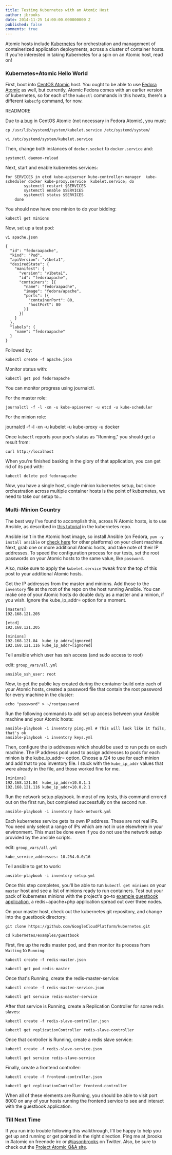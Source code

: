 ```yaml
---
title: Testing Kubernetes with an Atomic Host
author: jbrooks
date: 2014-11-25 14:00:00.000000000 Z
published: false
comments: true
---
```


Atomic hosts include [Kubernetes](http://kubernetes.io/) for orchestration and management of containerized application deployments, across a cluster of container hosts. If you're interested in taking Kubernetes for a spin on an Atomic host, read on!

### Kubernetes+Atomic Hello World

First, boot into [CentOS Atomic](http://buildlogs.centos.org/rolling/7/) host. You ought to be able to use [Fedora Atomic](http://fedoraproject.org/get-prerelease#cloud) as well, but currently, Atomic Fedora comes with an earlier version of kubernetes, so for each of the `kubectl` commands in this howto, there's a different `kubecfg` command, for now.

READMORE

Due to [a bug](https://bugs.centos.org/view.php?id=7917) in CentOS Atomic (not necessary in Fedora Atomic), you must:

````
cp /usr/lib/systemd/system/kubelet.service /etc/systemd/system/

vi /etc/systemd/system/kubelet.service 
````
Then, change both instances of `docker.socket` to `docker.service` and:

````
systemctl daemon-reload
````

Next, start and enable kubernetes services:

````
for SERVICES in etcd kube-apiserver kube-controller-manager  kube-scheduler docker kube-proxy.service  kubelet.service; do 
        systemctl restart $SERVICES
        systemctl enable $SERVICES
        systemctl status $SERVICES
    done
````

You should now have one minion to do your bidding:

````
kubectl get minions
````

Now, set up a test pod:

```` 
vi apache.json
````

````
{
  "id": "fedoraapache",
  "kind": "Pod",
  "apiVersion": "v1beta1",
  "desiredState": {
    "manifest": {
      "version": "v1beta1",
      "id": "fedoraapache",
      "containers": [{
        "name": "fedoraapache",
        "image": "fedora/apache",
        "ports": [{
          "containerPort": 80,
          "hostPort": 80
        }]
      }]
    }
  },
  "labels": {
    "name": "fedoraapache"
  }
}
````

Followed by:

````
kubectl create -f apache.json
````

Monitor status with:

````
kubectl get pod fedoraapache
````

You can monitor progress using journalctl. 

For the master role:

````
journalctl -f -l -xn -u kube-apiserver -u etcd -u kube-scheduler
````

For the minion role:

journalctl -f -l -xn -u kubelet -u kube-proxy -u docker


Once `kubectl` reports your pod's status as "Running," you should get a result from:

````
curl http://localhost
````

When you're finished basking in the glory of that application, you can get rid of its pod with:

````
kubectl delete pod fedoraapache
````

Now, you have a single host, single minion kubernetes setup, but since orchestration across multiple container hosts is the point of kubernetes, we need to take our setup to...

### Multi-Minion Country

The best way I've found to accomplish this, across N Atomic hosts, is to use Ansible, as described in [this tutorial](https://github.com/GoogleCloudPlatform/kubernetes/blob/master/docs/getting-started-guides/fedora/fedora_ansible_config.md) in the kubernetes repo.

Ansible isn't in the Atomic host image, so install Ansible (on Fedora, `yum -y install ansible` or [check here](http://docs.ansible.com/intro_installation.html) for other platforms) on your client machine. Next, grab one or more additional Atomic hosts, and take note of their IP addresses. To speed the configuration process for our tests, set the root passwords on your Atomic hosts to the same value, like `password`.

Also, make sure to apply the `kubelet.service` tweak from the top of this post to your additional Atomic hosts.

Get the IP addresses from the master and minions. Add those to the `inventory` file at the root of the repo on the host running Ansible. You can make one of your Atomic hosts do double duty as a master and a minion, if you wish. Ignore the kube_ip_addr= option for a moment.

````
[masters]
192.168.121.205

[etcd]
192.168.121.205

[minions]
192.168.121.84  kube_ip_addr=[ignored]
192.168.121.116 kube_ip_addr=[ignored]
````

Tell ansible which user has ssh access (and sudo access to root)

edit: `group_vars/all.yml`

````
ansible_ssh_user: root
````

Now, to get the public key created during the container build onto each of your Atomic hosts, created a password file that contain the root password for every machine in the cluster:

````
echo "password" > ~/rootpassword
````

Run the following commands to add set up access between your Ansible machine and your Atomic hosts:

````
ansible-playbook -i inventory ping.yml # This will look like it fails, that's ok
ansible-playbook -i inventory keys.yml
````

Then, configure the ip addresses which should be used to run pods on each machine. The IP address pool used to assign addresses to pods for each minion is the kube_ip_addr= option. Choose a /24 to use for each minion and add that to you inventory file. I stuck with the `kube_ip_addr` values that were already in the file, and those worked fine for me.

````
[minions]
192.168.121.84  kube_ip_addr=10.0.1.1
192.168.121.116 kube_ip_addr=10.0.2.1
````

Run the network setup playbook. In most of my tests, this command errored out on the first run, but completed successfully on the second run. 

````
ansible-playbook -i inventory hack-network.yml
````

Each kubernetes service gets its own IP address. These are not real IPs. You need only select a range of IPs which are not in use elsewhere in your environment. This must be done even if you do not use the network setup provided by the ansible scripts.

edit: `group_vars/all.yml`

````
kube_service_addresses: 10.254.0.0/16
````

Tell ansible to get to work:

````
ansible-playbook -i inventory setup.yml
````

Once this step completes, you'll be able to run `kubectl get minions` on your `master` host and see a list of minions ready to run containers. Test out your pack of kubernetes minions with the project's go-to [example guestbook application](https://github.com/GoogleCloudPlatform/kubernetes/tree/master/examples/guestbook), a redis+apache+php application spread out over three nodes.

On your master host, check out the kubernetes git repository, and change into the guestbook directory:

````
git clone https://github.com/GoogleCloudPlatform/kubernetes.git

cd kubernetes/examples/guestbook
````

First, fire up the redis master pod, and then monitor its process from `Waiting` to `Running`:

````
kubectl create -f redis-master.json

kubectl get pod redis-master
````

Once that's Running, create the redis-master-service:

````
kubectl create -f redis-master-service.json

kubectl get service redis-master-service
````

After that service is Running, create a Replication Controller for some redis slaves: 

````
kubectl create -f redis-slave-controller.json

kubectl get replicationController redis-slave-controller
````

Once that controller is Running, create a redis slave service:

````
kubectl create -f redis-slave-service.json

kubectl get service redis-slave-service
````

Finally, create a frontend controller:

````
kubectl create -f frontend-controller.json

kubectl get replicationController frontend-controller
````

When all of these elements are Running, you should be able to visit port 8000 on any of your hosts running the frontend service to see and interact with the guestbook application.

### Till Next Time

If you run into trouble following this walkthrough, I'll be happy to help you get up and running or get pointed in the right direction. Ping me at jbrooks in #atomic on freenode irc or [@jasonbrooks](https://twitter.com/jasonbrooks) on Twitter. Also, be sure to check out the [Project Atomic Q&A site](http://ask.projectatomic.io/en/questions/).
